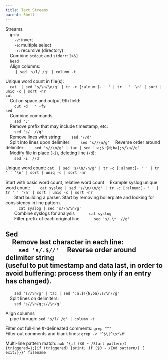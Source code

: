 ```yaml
---
title: Text Streams
parent: Shell
---
```


Streams  
  `grep`  
   `-v`: invert  
   `-e`: multiple select  
   `-r`: recursive \(directory\)  
  Combine `stdout` and `stderr`: `2>&1`  
  `head`  
  Align columns:  
    `| sed 's/l/ /g' | column -t`  

 Unique word count in file(s):  
  `cat  | sed 's/\n/\n/g' | tr -c [:alnum:]- ' ' | tr ' ' '\n' | sort | uniq -c | sort -nr`  
 `cut`  
  Cut on space and output 9th field:  
   `cut -d ' ' -f9`  
 `sed`  
  Combine commands  
   `sed ';'`  
  Remove prefix that may include timestamp, etc:  
   `sed 's/. //g'`  
  Remove lines with string:
   `sed '//d'`  
  Split into lines upon delimiter:
   `sed 's//\n/g'`
  Reverse order around delimiter:
   `sed 's//\n/g' | tac | sed ':a;$!{N;ba};s/\n//g'`  
  Modify file in place (`-i`), deleting line (`/d`):  
   `sed -i '//d'`   

 Unique word count:
 `cat  | sed 's/\n/\n/g' | tr -c [:alnum:]- ' ' | tr ' ' '\n' | sort | uniq -c | sort -nr`  

 Start with basic word count, relative word count
  Example syslog unique word count:
   `cat syslog | sed 's/\n/\n/g' | tr -c [:alnum:]- ' ' | tr ' ' '\n' | sort | uniq -c | sort -nr`  
   Start building a parser. Start by removing boilerplate and looking for consistency in line pattern.  
    `cat syslog | sed 's/\n/\n/g'`  
   Combine syslogs for analysis
    `cat syslog`  
   Filter prefix of each original line
    `sed 's/.\*  //g'`  

 Sed  
  Remove last character in each line:  
   `sed 's/.$//'`
  Reverse order around delimiter string  
 \(useful to put timestamp and data last, in order to avoid buffering: process them only if an entry has changed\).  
 ---  
   `sed 's//\n/g' | tac | sed ':a;$!{N;ba};s/\n//g'`  
  Split lines on delimiters:  
   `sed 's//\n/g;s//\n/g'`  

 Align columns  
  pipe through: `sed 's/l/ /g' | column -t`  

Filter out full-line \#-delineated comments: `grep "^"`  
Filter out comments and blank lines: `grep -v '^$\|^\s*\#'`  

Multi-line pattern match:
	`awk '{if ($0 ~ /Start pattern/) {triggered=1;}if (triggered) {print; if ($0 ~ /End pattern/) { exit;}}}' filename`
